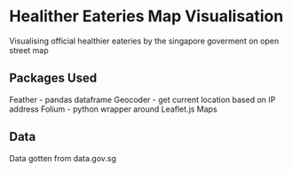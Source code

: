 # Healither Eateries Map Visualisation
Visualising official healthier eateries by the singapore goverment on open street map

## Packages Used
Feather - pandas dataframe
Geocoder - get current location based on IP address
Folium - python wrapper around Leaflet.js Maps

## Data
Data gotten from data.gov.sg